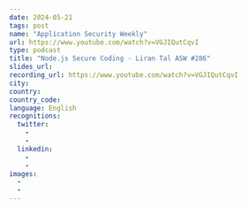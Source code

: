 ```yaml
---
date: 2024-05-21
tags: post
name: "Application Security Weekly"
url: https://www.youtube.com/watch?v=VGJIQutCqvI
type: podcast
title: "Node.js Secure Coding - Liran Tal ASW #286"
slides_url:
recording_url: https://www.youtube.com/watch?v=VGJIQutCqvI
city: 
country: 
country_code:
language: English
recognitions:
  twitter:
    - 
    - 
  linkedin:
    - 
    - 
images:
  - 
  - 
---
```


